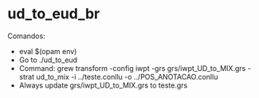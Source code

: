 # ud_to_eud_br

Comandos:
- eval $(opam env)
- Go to ./ud_to_eud
- Command: grew transform -config iwpt -grs grs/iwpt_UD_to_MIX.grs -strat ud_to_mix -i ../teste.conllu -o ../POS_ANOTACAO.conllu
- Always update grs/iwpt_UD_to_MIX.grs to teste.grs
